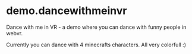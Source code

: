 # demo.dancewithmeinvr
Dance with me in VR - a demo where you can dance with funny people in webvr.

Currently you can dance with 4 minecrafts characters. All very colorfull :)
